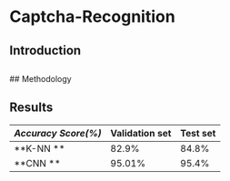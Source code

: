# Captcha-Recognition

## Introduction 

## 

## Methodology

## Results 

| *Accuracy Score(%)*| Validation set  | Test set |
| ------------- | ------------- | ------------- |
| **K-NN **  | 82.9% | 84.8%  |
| **CNN ** | 95.01% | 95.4%  |
